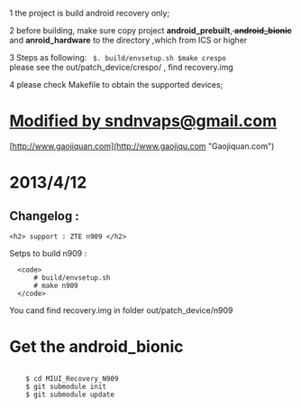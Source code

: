1 the project is build android recovery only;

2 before building, make sure copy project <b>android_prebuilt</b>,<del> <b>android_bionic</b></del> and <b>anroid_hardware</b> to the directory ,which from ICS or higher 

3 Steps as following:
 <code>
    $. build/envsetup.sh
    $make crespo
</code>
  please see the out/patch_device/crespo/ , find recovery.img
 
4 please check Makefile to obtain the supported devices;

 
<h1><ins>Modified by sndnvaps@gmail.com </ins></h1>



[http://www.gaojiquan.com](http://www.gaojiqu.com "Gaojiquan.com") 

<h1>2013/4/12 </h1>

<h2> Changelog :</h2> 

    <h2> support : ZTE n909 </h2>
<p>     
Setps to build n909 :

      <code>
          # build/envsetup.sh
          # make n909 
      </code>

You cand find recovery.img in folder out/patch_device/n909 

</p>

<h1> Get the android_bionic </h1>
    <code>
    $ cd MIUI_Recovery_N909 
    $ git submodule init 
    $ git submodule update 
   </code>


